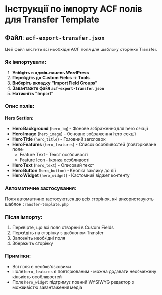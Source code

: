 # Інструкції по імпорту ACF полів для Transfer Template

## Файл: `acf-export-transfer.json`

Цей файл містить всі необхідні ACF поля для шаблону сторінки Transfer.

### Як імпортувати:

1. **Увійдіть в адмін-панель WordPress**
2. **Перейдіть до Custom Fields → Tools**
3. **Виберіть вкладку "Import Field Groups"**
4. **Завантажте файл `acf-export-transfer.json`**
5. **Натисніть "Import"**

### Опис полів:

#### Hero Section:
- **Hero Background** (`hero_bg`) - Фонове зображення для hero секції
- **Hero Image** (`hero_image`) - Основне зображення hero секції  
- **Hero Title** (`hero_title`) - Головний заголовок
- **Hero Features** (`hero_features`) - Список особливостей (повторюване поле)
  - Feature Text - Текст особливості
  - Feature Icon - Іконка особливості
- **Hero Text** (`hero_text`) - Описовий текст
- **Hero Button** (`hero_button`) - Кнопка заклику до дії
- **Hero Widget** (`hero_widget`) - Кастомний віджет контенту

### Автоматичне застосування:

Поля автоматично застосуються до всіх сторінок, які використовують шаблон `transfer-template.php`.

### Після імпорту:

1. Перевірте, що всі поля створені в Custom Fields
2. Перейдіть на сторінку з шаблоном Transfer
3. Заповніть необхідні поля
4. Збережіть сторінку

### Примітки:

- Всі поля є необов'язковими
- Поле `hero_features` є повторюваним - можна додавати необмежену кількість особливостей
- Поле `hero_widget` підтримує повний WYSIWYG редактор з можливістю завантаження медіа
